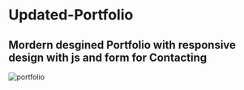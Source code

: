 # Updated-Portfolio


<h2> Mordern desgined Portfolio with responsive design with js and form for Contacting </h2> 

![portfolio](https://user-images.githubusercontent.com/61656637/197820185-fb5764d2-a418-449e-838b-4736ac1b0b04.JPG)
